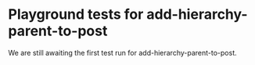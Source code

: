 # Playground tests for add-hierarchy-parent-to-post
We are still awaiting the first test run for add-hierarchy-parent-to-post.
